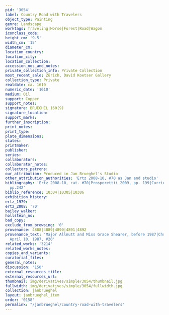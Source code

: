 ```yaml
---
pid: '3054'
label: Country Road with Travelers
object_type: Painting
genre: Landscape
worktags: Traveling|Horse|Forest|Road|Wagon
iconclass_code:
height_cm: '9.5'
width_cm: '15'
diameter_cm:
location_country:
location_city:
location_collection:
accession_nos_and_notes:
private_collection_info: Private Collection
most_recent_sale: Zürich, David Koetser Gallery
collection_type: Private
realdate: ca. 1610
numeric_date: '1610'
medium: Oil
support: Copper
support_notes:
signature: BRUEGHEL 160(9)
signature_location:
support_marks:
further_inscription:
print_notes:
print_type:
plate_dimensions:
states:
printmaker:
publisher:
series:
collaborators:
collaborator_notes:
collectors_patrons:
our_attribution: Produced in Jan Brueghel's Studio
other_attribution_authorities: 'Ertz 2008-10, #70 as Jan and studio'
bibliography: 'Ertz 2008-10, cat. #70|Prosperettii 2009, pp. 199|Currie & Allart 2012,
  pp.242'
biblio_reference: 10304|10305|10306
exhibition_history:
ertz_1979:
ertz_2008: '70'
bailey_walker:
hollstein_no:
bad_copy:
exclude_from_browsing: '0'
provenance: 4888|4889|4890|4891|4892
provenance_text: 'Major Allnutt and Miss Grace Shearer, before 1987|Christie''s, London,
  April 10, 1987, #20'
related_works: '3214'
related_works_notes:
copies_and_variants:
curatorial_files:
general_notes:
discussion: '150'
external_resources_title:
external_resources_url:
thumbnail: img/derivatives/simple/3054/thumbnail.jpg
fullwidth: img/derivatives/simple/3054/fullwidth.jpg
collection: janbrueghel
layout: janbrueghel_item
order: '0158'
permalink: "/janbrueghel/country-road-with-travelers"
---
```

